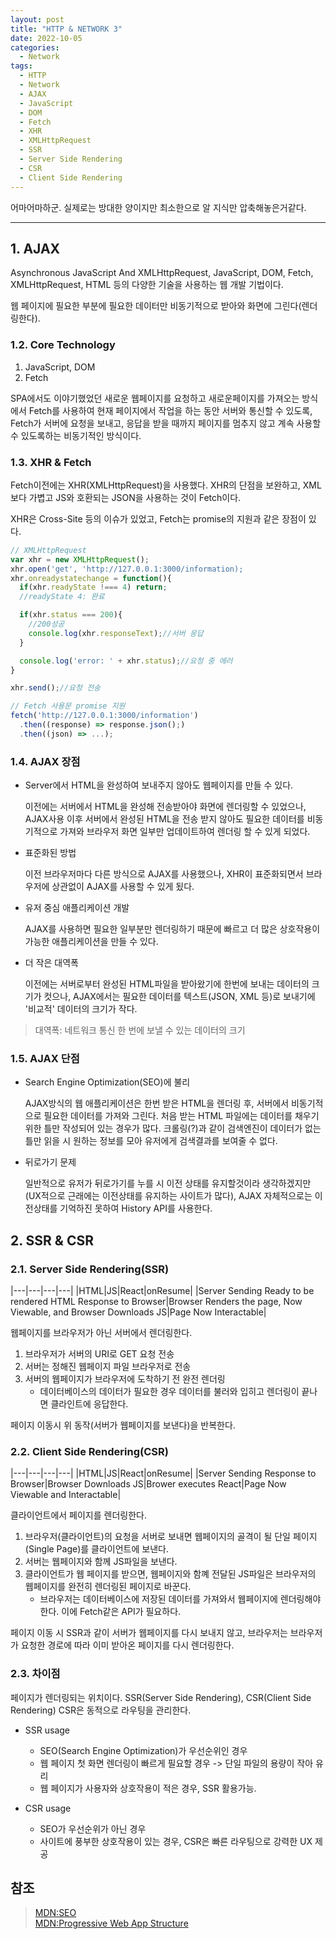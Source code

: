 ```yaml
---
layout: post
title: "HTTP & NETWORK 3"
date: 2022-10-05
categories:
  - Network
tags:
  - HTTP
  - Network
  - AJAX
  - JavaScript
  - DOM
  - Fetch
  - XHR
  - XMLHttpRequest
  - SSR
  - Server Side Rendering
  - CSR
  - Client Side Rendering
---
```


어마어마하군. 실제로는 방대한 양이지만 최소한으로 알 지식만 압축해놓은거같다.

---

## 1. AJAX

Asynchronous JavaScript And XMLHttpRequest, JavaScript, DOM, Fetch, XMLHttpRequest, HTML 등의 다양한 기술을 사용하는 웹 개발 기법이다.

웹 페이지에 필요한 부분에 필요한 데이터만 비동기적으로 받아와 화면에 그린다(렌더링한다).

### 1.2. Core Technology

1. JavaScript, DOM
2. Fetch

SPA에서도 이야기했었던 새로운 웹페이지를 요청하고 새로운페이지를 가져오는 방식에서 Fetch를 사용하여 현재 페이지에서 작업을 하는 동안 서버와 통신할 수 있도록, Fetch가 서버에 요청을 보내고, 응답을 받을 때까지 페이지를 멈추지 않고 계속 사용할 수 있도록하는 비동기적인 방식이다.

### 1.3. XHR & Fetch

Fetch이전에는 XHR(XMLHttpRequest)을 사용했다. XHR의 단점을 보완하고, XML보다 가볍고 JS와 호환되는 JSON을 사용하는 것이 Fetch이다.

XHR은 Cross-Site 등의 이슈가 있었고, Fetch는 promise의 지원과 같은 장점이 있다.

```javascript
// XMLHttpRequest
var xhr = new XMLHttpRequest();
xhr.open('get', 'http://127.0.0.1:3000/information);
xhr.onreadystatechange = function(){
  if(xhr.readyState !=== 4) return;
  //readyState 4: 완료

  if(xhr.status === 200){
    //200성공
    console.log(xhr.responseText);//서버 응답
  }

  console.log('error: ' + xhr.status);//요청 중 에러
}

xhr.send();//요청 전송

// Fetch 사용문 promise 지원
fetch('http://127.0.0.1:3000/information')
  .then((response) => response.json();)
  .then((json) => ...);
```

### 1.4. AJAX 장점

- Server에서 HTML을 완성하여 보내주지 않아도 웹페이지를 만들 수 있다.

  이전에는 서버에서 HTML을 완성해 전송받아야 화면에 렌더링할 수 있었으나, AJAX사용 이후 서버에서 완성된 HTML을 전송 받지 않아도 필요한 데이터를 비동기적으로 가져와 브라우저 화면 일부만 업데이트하여 렌더링 할 수 있게 되었다.

- 표준화된 방법

  이전 브라우저마다 다른 방식으로 AJAX를 사용했으나, XHR이 표준화되면서 브라우저에 상관없이 AJAX를 사용할 수 있게 됬다.

- 유저 중심 애플리케이션 개발

  AJAX를 사용하면 필요한 일부분만 렌더링하기 때문에 빠르고 더 많은 상호작용이 가능한 애플리케이션을 만들 수 있다.

- 더 작은 대역폭

  이전에는 서버로부터 완성된 HTML파일을 받아왔기에 한번에 보내는 데이터의 크기가 컷으나, AJAX에서는 필요한 데이터를 텍스트(JSON, XML 등)로 보내기에 '비교적' 데이터의 크기가 작다.

> 대역폭: 네트워크 통신 한 번에 보낼 수 있는 데이터의 크기

### 1.5. AJAX 단점

- Search Engine Optimization(SEO)에 불리

  AJAX방식의 웹 애플리케이션은 한번 받은 HTML을 렌더링 후, 서버에서 비동기적으로 필요한 데이터를 가져와 그린다. 처음 받는 HTML 파일에는 데이터를 채우기 위한 틀만 작성되어 있는 경우가 많다. 크롤링(?)과 같이 검색엔진이 데이터가 없는 틀만 읽을 시 원하는 정보를 모아 유저에게 검색결과를 보여줄 수 없다.

- 뒤로가기 문제

  일반적으로 유저가 뒤로가기를 누를 시 이전 상태를 유지할것이라 생각하겠지만(UX적으로 근래에는 이전상태를 유지하는 사이트가 많다), AJAX 자체적으로는 이전상태를 기억하진 못하여 History API를 사용한다.

## 2. SSR & CSR

### 2.1. Server Side Rendering(SSR)

|---|---|---|---|
|HTML|JS|React|onResume|
|Server Sending Ready to be rendered HTML Response to Browser|Browser Renders the page, Now Viewable, and Browser Downloads JS|Page Now Interactable|

웹페이지를 브라우저가 아닌 서버에서 렌더링한다.

1. 브라우저가 서버의 URI로 GET 요청 전송
2. 서버는 정해진 웹페이지 파일 브라우저로 전송
3. 서버의 웹페이지가 브라우저에 도착하기 전 완전 렌더링
   - 데이터베이스의 데이터가 필요한 경우 데이터를 불러와 입히고 렌더링이 끝나면 클라인트에 응답한다.

페이지 이동시 위 동작(서버가 웹페이지를 보낸다)을 반복한다.

### 2.2. Client Side Rendering(CSR)

|---|---|---|---|
|HTML|JS|React|onResume|
|Server Sending Response to Browser|Browser Downloads JS|Brower executes React|Page Now Viewable and Interactable|

클라이언트에서 페이지를 렌더링한다.

1. 브라우저(클라이언트)의 요청을 서버로 보내면 웹페이지의 골격이 될 단일 페이지(Single Page)를 클라이언트에 보낸다.
2. 서버는 웹페이지와 함께 JS파일을 보낸다.
3. 클라이언트가 웹 페이지를 받으면, 웹페이지와 함꼐 전달된 JS파일은 브라우저의 웹페이지를 완전히 렌더링된 페이지로 바꾼다.
   - 브라우저는 데이터베이스에 저장된 데이터를 가져와서 웹페이지에 렌더링해야한다. 이에 Fetch같은 API가 필요하다.

페이지 이동 시 SSR과 같이 서버가 웹페이지를 다시 보내지 않고, 브라우저는 브라우저가 요청한 경로에 따라 이미 받아온 페이지를 다시 렌더링한다.

### 2.3. 차이점

페이지가 렌더링되는 위치이다. SSR(Server Side Rendering), CSR(Client Side Rendering) CSR은 동적으로 라우팅을 관리한다.

- SSR usage

  - SEO(Search Engine Optimization)가 우선순위인 경우
  - 웹 페이지 첫 화면 렌더링이 빠르게 필요할 경우 -> 단일 파일의 용량이 작아 유리
  - 웹 페이지가 사용자와 상호작용이 적은 경우, SSR 활용가능.

- CSR usage
  - SEO가 우선순위가 아닌 경우
  - 사이트에 풍부한 상호작용이 있는 경우, CSR은 빠른 라우팅으로 강력한 UX 제공

## 참조

> [MDN:SEO](https://developer.mozilla.org/ko/docs/Glossary/SEO)  
> [MDN:Progressive Web App Structure](https://developer.mozilla.org/ko/docs/Web/Progressive_web_apps/App_structure)
